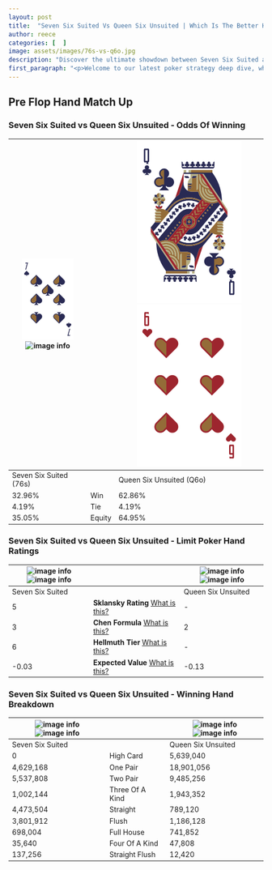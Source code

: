 ```yaml
---
layout: post
title:  "Seven Six Suited Vs Queen Six Unsuited | Which Is The Better Hand In Poker? A Complete Guide"
author: reece
categories: [  ]
image: assets/images/76s-vs-q6o.jpg
description: "Discover the ultimate showdown between Seven Six Suited and Queen Six Unsuited in poker! Uncover the odds, strategies, and scenarios where one hand triumphs over the other. Get ready to up your poker game with this thrilling analysis."
first_paragraph: "<p>Welcome to our latest poker strategy deep dive, where we're pitting two distinct hands against each other in a high-stakes showdown: Seven Six Suited vs Queen Six Unsuited.</p><p>In the dynamic world of poker, every decision counts, and knowing which hand holds the upper hand is key to your success at the table.</p><p>In this article, we'll dissect these two hands, explore the scenarios where one dominates the other, and equip you with the knowledge to make strategic choices that can tip the odds in your favor.</p><p>Get ready to unravel the intriguing dynamics of these poker hands and elevate your game to new heights.</p>"
---
```




[comment]: # (sp0)

## Pre Flop Hand Match Up

<div class="table hand-ratings" markdown="1"> 



### Seven Six Suited vs Queen Six Unsuited - Odds Of Winning


    
| ![image info](assets/images/hand1/7.png) ![image info](assets/images/hand1/6s.png) |  | ![image info](assets/images/hand2/Q.png) ![image info](assets/images/hand2/6o.png) |
| -------- | -------- | -------- |
| Seven Six Suited (76s) |  | Queen Six Unsuited (Q6o) |
| 32.96% | Win | 62.86% |
| 4.19% | Tie | 4.19% |
| 35.05% | Equity | 64.95% |




[comment]: # (sp1)



### Seven Six Suited vs Queen Six Unsuited - Limit Poker Hand Ratings


    
| ![image info](https://www.riverpairs.com/assets/images/hand1/7.png) ![image info](https://www.riverpairs.com/assets/images/hand1/6s.png) |  | ![image info](https://www.riverpairs.com/assets/images/hand2/Q.png) ![image info](https://www.riverpairs.com/assets/images/hand2/6o.png) |
| -------- | -------- | -------- |
| Seven Six Suited |  | Queen Six Unsuited |
| 5 | **Sklansky Rating** [What is this?](/sklansky-rating-explained) | - |
| 3 | **Chen Formula** [What is this?](/chen-formula-explained) | 2 |
| 6 | **Hellmuth Tier** [What is this?](/Hellmuth-tier-explained) | - |
| -0.03 | **Expected Value** [What is this?](/expected-value-explained) | -0.13 |




[comment]: # (sp2)



### Seven Six Suited vs Queen Six Unsuited - Winning Hand Breakdown


    
| ![image info](https://www.riverpairs.com/assets/images/hand1/7.png) ![image info](https://www.riverpairs.com/assets/images/hand1/6s.png) |  | ![image info](https://www.riverpairs.com/assets/images/hand2/Q.png) ![image info](https://www.riverpairs.com/assets/images/hand2/6o.png) |
| -------- | -------- | -------- |
| Seven Six Suited |  | Queen Six Unsuited |
| 0 | High Card | 5,639,040 |
| 4,629,168 | One Pair | 18,901,056 |
| 5,537,808 | Two Pair | 9,485,256 |
| 1,002,144 | Three Of A Kind | 1,943,352 |
| 4,473,504 | Straight | 789,120 |
| 3,801,912 | Flush | 1,186,128 |
| 698,004 | Full House | 741,852 |
| 35,640 | Four Of A Kind | 47,808 |
| 137,256 | Straight Flush | 12,420 |




[comment]: # (sp3)



</div>

[comment]: # (sp4)



[comment]: # (sp5)


